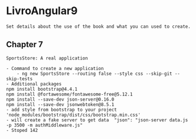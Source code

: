 # LivroAngular9

    Set details about the use of the book and what you can used to create.

## Chapter 7

    SportsStore: A real application

    - Command to create a new application 
        - ng new SportsStore --routing false --style css --skip-git --skip-tests
    - Additional packages
    npm install bootstrap@4.4.1
    npm install @fortawesome/fontawesome-free@5.12.1
    npm install --save-dev json-server@0.16.0
    npm install --save-dev jsonwebtoken@8.5.1
    - add style from bootstrap to your project 'node_modules/bootstrap/dist/css/bootstrap.min.css'
    - will create a fake server to get data  "json": "json-server data.js -p 3500 -m authMiddleware.js"
    - Stoped 142
